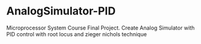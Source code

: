 # AnalogSimulator-PID
Microprocessor System Course Final Project. Create Analog Simulator with PID control with root locus and zieger nichols technique
